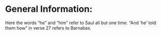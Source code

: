 # General Information:

Here the words “he” and “him” refer to Saul all but one time. “And ‘he’ told them how” in verse 27 refers to Barnabas.